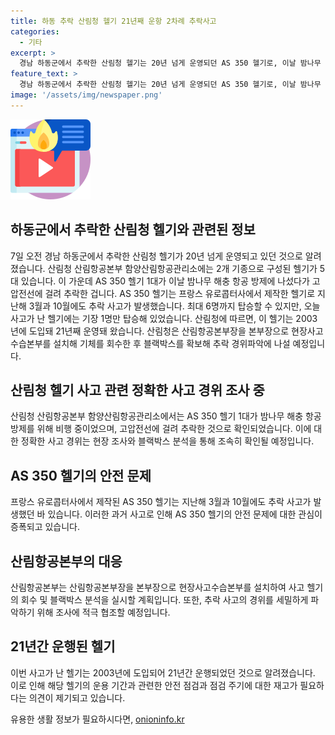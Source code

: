```yaml
---
title: 하동 추락 산림청 헬기 21년째 운항 2차례 추락사고
categories:
  - 기타
excerpt: >
  경남 하동군에서 추락한 산림청 헬기는 20년 넘게 운영되던 AS 350 헬기로, 이날 밤나무 해충 항공 방제에 참여하던 중 고압전선에 걸려 추락했습니다. 이 헬기는 지난해에도 추락 사고가 있었으며, 2003년 도입된 이후 21년째 운영 중이었습니다. 산림청은 사고 경위를 파악하기 위해 블랙박스를 확보하고 현장조사를 진행할 예정입니다.
feature_text: >
  경남 하동군에서 추락한 산림청 헬기는 20년 넘게 운영되던 AS 350 헬기로, 이날 밤나무 해충 항공 방제에 참여하던 중 고압전선에 걸려 추락했습니다. 이 헬기는 지난해에도 추락 사고가 있었으며, 2003년 도입된 이후 21년째 운영 중이었습니다. 산림청은 사고 경위를 파악하기 위해 블랙박스를 확보하고 현장조사를 진행할 예정입니다.
image: '/assets/img/newspaper.png'
---
```


<p><img src="/assets/img/news.png" alt="rentncar 속보" /></p>

<h2>하동군에서 추락한 산림청 헬기와 관련된 정보</h2>

<p data-ke-size="size16">7일 오전 경남 하동군에서 추락한 산림청 헬기가 20년 넘게 운영되고 있던 것으로 알려졌습니다. 산림청 산림항공본부 함양산림항공관리소에는 2개 기종으로 구성된 헬기가 5대 있습니다. 이 가운데 AS 350 헬기 1대가 이날 밤나무 해충 항공 방제에 나섰다가 고압전선에 걸려 추락한 겁니다. AS 350 헬기는 프랑스 유로콥터사에서 제작한 헬기로 지난해 3월과 10월에도 추락 사고가 발생했습니다. 최대 6명까지 탑승할 수 있지만, 오늘 사고가 난 헬기에는 기장 1명만 탑승해 있었습니다. 산림청에 따르면, 이 헬기는 2003년에 도입돼 21년째 운영돼 왔습니다. 산림청은 산림항공본부장을 본부장으로 현장사고수습본부를 설치해 기체를 회수한 후 블랙박스를 확보해 추락 경위파악에 나설 예정입니다.</p>

<h2 data-ke-size="size26">산림청 헬기 사고 관련 정확한 사고 경위 조사 중</h2>

<p>산림청 산림항공본부 함양산림항공관리소에서는 AS 350 헬기 1대가 밤나무 해충 항공 방제를 위해 비행 중이었으며, 고압전선에 걸려 추락한 것으로 확인되었습니다. 이에 대한 정확한 사고 경위는 현장 조사와 블랙박스 분석을 통해 조속히 확인될 예정입니다.</p>

<h2 data-ke-size="size26">AS 350 헬기의 안전 문제</h2>

<p>프랑스 유로콥터사에서 제작된 AS 350 헬기는 지난해 3월과 10월에도 추락 사고가 발생했던 바 있습니다. 이러한 과거 사고로 인해 AS 350 헬기의 안전 문제에 대한 관심이 증폭되고 있습니다. </p>

<h2 data-ke-size="size26">산림항공본부의 대응</h2>

<p>산림항공본부는 산림항공본부장을 본부장으로 현장사고수습본부를 설치하여 사고 헬기의 회수 및 블랙박스 분석을 실시할 계획입니다. 또한, 추락 사고의 경위를 세밀하게 파악하기 위해 조사에 적극 협조할 예정입니다.</p>

<h2 data-ke-size="size26">21년간 운행된 헬기</h2>

<p>이번 사고가 난 헬기는 2003년에 도입되어 21년간 운행되었던 것으로 알려졌습니다. 이로 인해 해당 헬기의 운용 기간과 관련한 안전 점검과 점검 주기에 대한 재고가 필요하다는 의견이 제기되고 있습니다.</p>
유용한 생활 정보가 필요하시다면, <a href="https://onioninfo.kr" rel="dofollow">onioninfo.kr</a>



